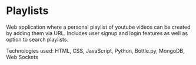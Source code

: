 # Playlists

Web application where a personal playlist of youtube videos can be created by adding them via URL. Includes user signup and login features as well as option to search playlists.

Technologies used: HTML, CSS, JavaScript, Python, Bottle.py, MongoDB, Web Sockets
